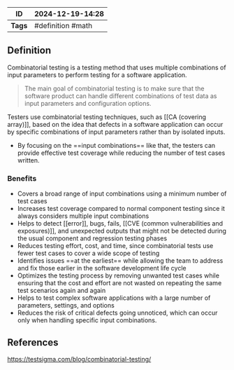 | ID       | 2024-12-19-14:28  |
| -------- | ----------------- |
| **Tags** | #definition #math |
## Definition
 
 Combinatorial testing is a testing method that uses multiple combinations of input parameters to perform testing for a software application.
 
> The main goal of combinatorial testing is to make sure that the software product can handle different combinations of test data as input parameters and configuration options. 

Testers use combinatorial testing techniques, such as [[CA (covering array)]], based on the idea that defects in a software application can occur by specific combinations of input parameters rather than by isolated inputs.
- By focusing on the ==input combinations== like that, the testers can provide effective test coverage while reducing the number of test cases written. 

### Benefits

- Covers a broad range of input combinations using a minimum number of test cases
- Increases test coverage compared to normal component testing since it always considers multiple input combinations
- Helps to detect [[error]], bugs, fails, [[CVE (common vulnerabilities and exposures)]], and unexpected outputs that might not be detected during the usual component and regression testing phases
- Reduces testing effort, cost, and time, since combinatorial tests use fewer test cases to cover a wide scope of testing
- Identifies issues ==at the earliest== while allowing the team to address and fix those earlier in the software development life cycle
- Optimizes the testing process by removing unwanted test cases while ensuring that the cost and effort are not wasted on repeating the same test scenarios again and again
- Helps to test complex software applications with a large number of parameters, settings, and options
- Reduces the risk of critical defects going unnoticed, which can occur only when handling specific input combinations.

## References
https://testsigma.com/blog/combinatorial-testing/